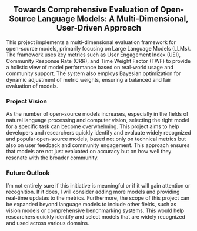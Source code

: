 <div align="center"><h2>
Towards Comprehensive Evaluation of Open-Source Language Models: A Multi-Dimensional, User-Driven Approach
</h2></div>

This project implements a multi-dimensional evaluation framework for open-source models, primarily focusing on Large Language Models (LLMs). The framework uses key metrics such as User Engagement Index (UEI), Community Response Rate (CRR), and Time Weight Factor (TWF) to provide a holistic view of model performance based on real-world usage and community support. The system also employs Bayesian optimization for dynamic adjustment of metric weights, ensuring a balanced and fair evaluation of models.

### Project Vision

As the number of open-source models increases, especially in the fields of natural language processing and computer vision, selecting the right model for a specific task can become overwhelming. This project aims to help developers and researchers quickly identify and evaluate widely recognized and popular open-source models, based not only on technical metrics but also on user feedback and community engagement. This approach ensures that models are not just evaluated on accuracy but on how well they resonate with the broader community.

### Future Outlook

I’m not entirely sure if this initiative is meaningful or if it will gain attention or recognition. If it does, I will consider adding more models and providing real-time updates to the metrics. Furthermore, the scope of this project can be expanded beyond language models to include other fields, such as vision models or comprehensive benchmarking systems. This would help researchers quickly identify and select models that are widely recognized and used across various domains.